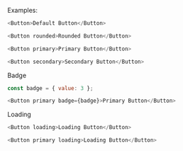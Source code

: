 Examples:

```js
<Button>Default Button</Button>
```

```js
<Button rounded>Rounded Button</Button>
```

```js
<Button primary>Primary Button</Button>
```

```js
<Button secondary>Secondary Button</Button>
```

Badge

```js
const badge = { value: 3 };

<Button primary badge={badge}>Primary Button</Button>
```

Loading

```js
<Button loading>Loading Button</Button>
```

```js
<Button primary loading>Loading Button</Button>
```